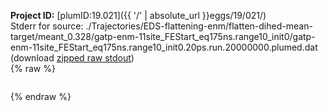 **Project ID:** [plumID:19.021]({{ '/' | absolute_url }}eggs/19/021/)  
Stderr for source:  ./Trajectories/EDS-flattening-enm/flatten-dihed-mean-target/meant_0.328/gatp-enm-11site_FEStart_eq175ns.range10_init0/gatp-enm-11site_FEStart_eq175ns.range10_init0.20ps.run.20000000.plumed.dat   
(download [zipped raw stdout](gatp-enm-11site_FEStart_eq175ns.range10_init0.20ps.run.20000000.plumed.dat.plumed_master.stdout.txt.zip))  
{% raw %}
<pre>
</pre>
{% endraw %}
